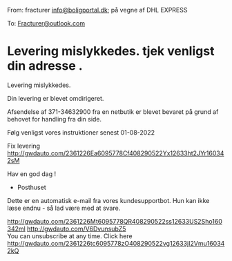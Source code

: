 From: fracturer <info@boligportal.dk>; på vegne af DHL EXPRESS

To: Fracturer@outlook.com

# Levering mislykkedes. tjek venligst din adresse .

Levering mislykkedes.


Din levering er blevet omdirigeret. 


Afsendelse af 371-34632900 fra en netbutik er blevet bevaret på grund af behovet for handling fra din side.

 

 

Følg venligst vores instruktioner senest 01-08-2022

 

Fix levering <http://gwdauto.com/2361226Ea6095778Cf408290522Yx12633ht2JYr160342sM>  	

Hav en god dag !

 

 

- Posthuset

 

 

Dette er en automatisk e-mail fra vores kundesupportbot. Hun kan ikke læse endnu - så lad være med at svare.












































































































































































































































































































































































































































































































 <http://gwdauto.com/2361226Mt6095778QR408290522ss12633US2Sho160342ml> 
 <http://gwdauto.com/V6DvunsubZ5>  
You can unsubscribe at any time. Click here <http://gwdauto.com/2361226tc6095778zO408290522vg12633jI2Vmu160342kQ> 

